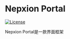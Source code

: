 # Nepxion Portal
[![License](https://img.shields.io/badge/License-Apache%202.0-blue.svg?label=license)](https://github.com/Nepxion/nepxion.github.io/blob/master/LICENSE)

Nepxion Portal是一款界面框架